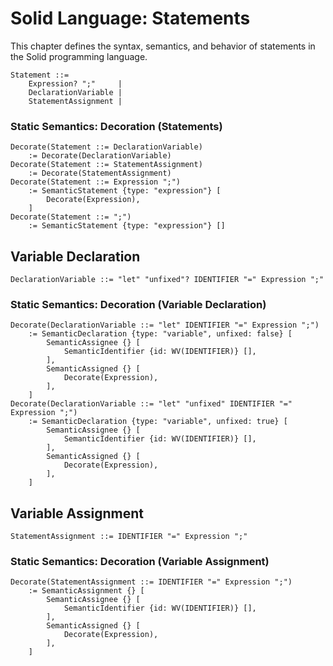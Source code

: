 # Solid Language: Statements
This chapter defines the syntax, semantics, and behavior of statements in the Solid programming language.

```w3c
Statement ::=
	Expression? ";"     |
	DeclarationVariable |
	StatementAssignment |
```


### Static Semantics: Decoration (Statements)
```w3c
Decorate(Statement ::= DeclarationVariable)
	:= Decorate(DeclarationVariable)
Decorate(Statement ::= StatementAssignment)
	:= Decorate(StatementAssignment)
Decorate(Statement ::= Expression ";")
	:= SemanticStatement {type: "expression"} [
		Decorate(Expression),
	]
Decorate(Statement ::= ";")
	:= SemanticStatement {type: "expression"} []
```



## Variable Declaration
```w3c
DeclarationVariable ::= "let" "unfixed"? IDENTIFIER "=" Expression ";"
```


### Static Semantics: Decoration (Variable Declaration)
```w3c
Decorate(DeclarationVariable ::= "let" IDENTIFIER "=" Expression ";")
	:= SemanticDeclaration {type: "variable", unfixed: false} [
		SemanticAssignee {} [
			SemanticIdentifier {id: WV(IDENTIFIER)} [],
		],
		SemanticAssigned {} [
			Decorate(Expression),
		],
	]
Decorate(DeclarationVariable ::= "let" "unfixed" IDENTIFIER "=" Expression ";")
	:= SemanticDeclaration {type: "variable", unfixed: true} [
		SemanticAssignee {} [
			SemanticIdentifier {id: WV(IDENTIFIER)} [],
		],
		SemanticAssigned {} [
			Decorate(Expression),
		],
	]
```



## Variable Assignment
```w3c
StatementAssignment ::= IDENTIFIER "=" Expression ";"
```


### Static Semantics: Decoration (Variable Assignment)
```w3c
Decorate(StatementAssignment ::= IDENTIFIER "=" Expression ";")
	:= SemanticAssignment {} [
		SemanticAssignee {} [
			SemanticIdentifier {id: WV(IDENTIFIER)} [],
		],
		SemanticAssigned {} [
			Decorate(Expression),
		],
	]
```
